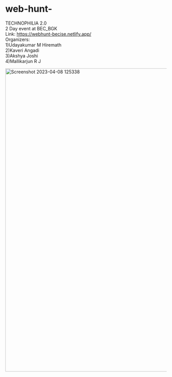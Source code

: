 # web-hunt-</br>
 TECHNOPHILIA 2.0 <br>
 2 Day event at BEC_BGK</br>
 Link: https://webhunt-becise.netlify.app/ </br>
 Organizers:</br>
 1)Udayakumar M Hiremath</br>
 2)Kaveri Angadi</br>
 3)Akshya Joshi</br>
 4)Mallikarjun R J
 
<img width="947" alt="Screenshot 2023-04-08 125338" src="https://user-images.githubusercontent.com/67870825/230709353-bbae7d72-bde5-4c6e-b354-a3d8961d9f3a.png">
